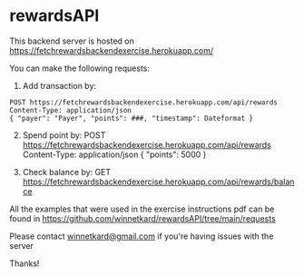 # rewardsAPI


This backend server is hosted on https://fetchrewardsbackendexercise.herokuapp.com/

You can make the following requests:

  1. Add transaction by:
  
    POST https://fetchrewardsbackendexercise.herokuapp.com/api/rewards
    Content-Type: application/json
    { "payer": "Payer", "points": ###, "timestamp": Dateformat }
   
  2. Spend point by:
    POST https://fetchrewardsbackendexercise.herokuapp.com/api/rewards
    Content-Type: application/json
    { "points": 5000 }
    
  3. Check balance by:
    GET https://fetchrewardsbackendexercise.herokuapp.com/api/rewards/balance
    
All the examples that were used in the exercise instructions pdf can be found in https://github.com/winnetkard/rewardsAPI/tree/main/requests

Please contact winnetkard@gmail.com if you're having issues with the server

Thanks!
